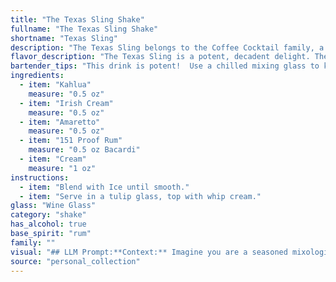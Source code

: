 ```yaml
---
title: "The Texas Sling Shake"
fullname: "The Texas Sling Shake"
shortname: "Texas Sling"
description: "The Texas Sling belongs to the Coffee Cocktail family, a category of drinks featuring coffee liqueur. This particular concoction likely originated in the 1980s, born from the era's love for sweet, layered cocktails.  "
flavor_description: "The Texas Sling is a potent, decadent delight. The Kahlua and Amaretto bring rich, coffee and almond notes. Irish Cream adds creamy sweetness and a touch of vanilla, while the 151 Proof Rum contributes a fiery, boozy kick.  The cream rounds out the flavors, creating a smooth, luxurious texture. Expect a rich, complex cocktail with a lingering warmth and a hint of danger. "
bartender_tips: "This drink is potent!  Use a chilled mixing glass to keep it cool.  Start with a small pour of 151, as a little goes a long way.  Don't over-shake - you want a smooth texture, not a milkshake.  Garnish with a sprinkle of cocoa powder or a cherry, but keep it simple to let the flavors shine. "
ingredients:
  - item: "Kahlua"
    measure: "0.5 oz"
  - item: "Irish Cream"
    measure: "0.5 oz"
  - item: "Amaretto"
    measure: "0.5 oz"
  - item: "151 Proof Rum"
    measure: "0.5 oz Bacardi"
  - item: "Cream"
    measure: "1 oz"
instructions:
  - item: "Blend with Ice until smooth."
  - item: "Serve in a tulip glass, top with whip cream."
glass: "Wine Glass"
category: "shake"
has_alcohol: true
base_spirit: "rum"
family: ""
visual: "## LLM Prompt:**Context:** Imagine you are a seasoned mixologist, renowned for your ability to create beautiful and delicious cocktails.  You've just finished crafting a Texas Sling – a cocktail made with Kahlua, Irish Cream, Amaretto, 151 Proof Rum, and cream. **Prompt:** Describe the appearance of the Texas Sling in detail. Consider the following aspects:* **Color:** What is the overall color of the drink? Does it have any distinct layers? * **Texture:** Is it smooth and creamy? Does it have any visible pieces of ice? * **Presentation:** Is the drink served in a specific glass? How is it garnished? * **Overall Impression:** What is the overall visual appeal of this cocktail? Does it look inviting and delicious?**Bonus:** Include specific details that evoke the Texas Sling name, such as elements that might remind you of the state of Texas. "
source: "personal_collection"
---
```


